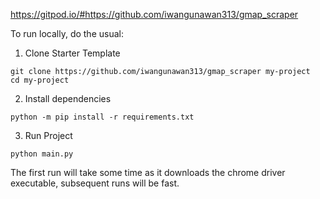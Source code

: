 https://gitpod.io/#https://github.com/iwangunawan313/gmap_scraper

To run locally, do the usual:
1. Clone Starter Template
```
git clone https://github.com/iwangunawan313/gmap_scraper my-project
cd my-project
```
2. Install dependencies
```
python -m pip install -r requirements.txt
```
3. Run Project
```
python main.py
```
The first run will take some time as it downloads the chrome driver executable, subsequent runs will be fast.
